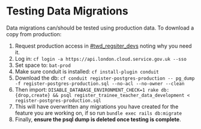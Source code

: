# Testing Data Migrations

Data migrations can/should be tested using production data. To download a copy from production:

1. Request production access in [#twd_regsiter_devs](https://ukgovernmentdfe.slack.com/archives/C03SR5B5EGH)
   noting why you need it.
2. Log in:
   `cf login -a https://api.london.cloud.service.gov.uk --sso`
3. Set space to:
   `bat-prod`
4. Make sure conduit is installed:
   `cf install-plugin conduit`
5. Download the db:
   `cf conduit register-postgres-production -- pg_dump -f register-postgres-production.sql --no-acl --no-owner --clean`
6. Then import:
   `DISABLE_DATABASE_ENVIRONMENT_CHECK=1 rake db:{drop,create} && psql register_trainee_teacher_data_development < register-postgres-production.sql`
7. This will have overwritten any migrations you have created for the feature you are working on, if so run
   `bundle exec rails db:migrate`
8. Finally, **ensure the psql dump is deleted once testing is complete**.
